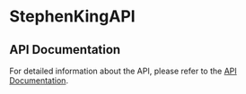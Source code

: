 # StephenKingAPI

## API Documentation

For detailed information about the API, please refer to the [API Documentation](https://web.postman.co/workspace/291207d5-1073-4eda-b783-3fd9231b4116/documentation/36297486-14cece94-0912-4471-b308-2cedbb70d461).
